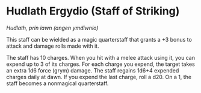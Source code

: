# Hudlath Ergydio (Staff of Striking)

*Hudlath, prin iawn (angen ymdiwnio)*

This staff can be wielded as a magic quarterstaff that grants a +3 bonus to attack and damage rolls made with it.

The staff has 10 charges. When you hit with a melee attack using it, you can expend up to 3 of its charges. For each charge you expend, the target takes an extra 1d6 force (grym) damage. The staff regains 1d6+4 expended charges daily at dawn. If you expend the last charge, roll a d20. On a 1, the staff becomes a nonmagical quarterstaff.